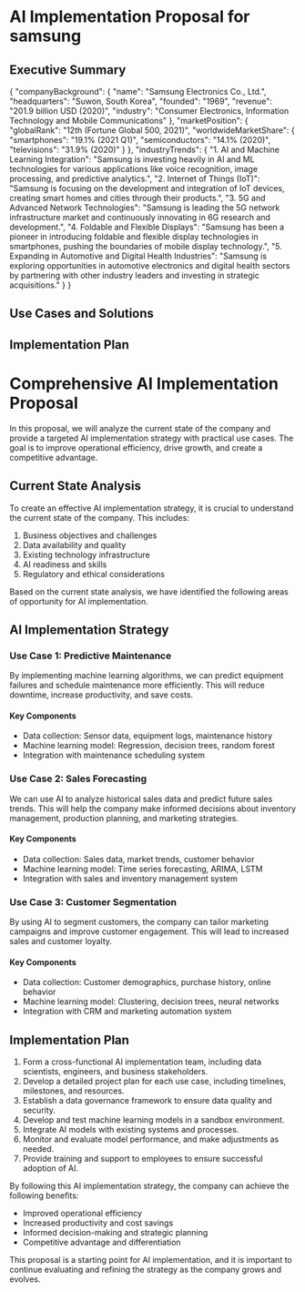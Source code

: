 # AI Implementation Proposal for samsung

## Executive Summary
{
  "companyBackground": {
    "name": "Samsung Electronics Co., Ltd.",
    "headquarters": "Suwon, South Korea",
    "founded": "1969",
    "revenue": "201.9 billion USD (2020)",
    "industry": "Consumer Electronics, Information Technology and Mobile Communications"
  },
  "marketPosition": {
    "globalRank": "12th (Fortune Global 500, 2021)",
    "worldwideMarketShare": {
      "smartphones": "19.1% (2021 Q1)",
      "semiconductors": "14.1% (2020)",
      "televisions": "31.9% (2020)"
    }
  },
  "industryTrends": {
    "1. AI and Machine Learning Integration": "Samsung is investing heavily in AI and ML technologies for various applications like voice recognition, image processing, and predictive analytics.",
    "2. Internet of Things (IoT)": "Samsung is focusing on the development and integration of IoT devices, creating smart homes and cities through their products.",
    "3. 5G and Advanced Network Technologies": "Samsung is leading the 5G network infrastructure market and continuously innovating in 6G research and development.",
    "4. Foldable and Flexible Displays": "Samsung has been a pioneer in introducing foldable and flexible display technologies in smartphones, pushing the boundaries of mobile display technology.",
    "5. Expanding in Automotive and Digital Health Industries": "Samsung is exploring opportunities in automotive electronics and digital health sectors by partnering with other industry leaders and investing in strategic acquisitions."
  }
}

## Use Cases and Solutions

## Implementation Plan
# Comprehensive AI Implementation Proposal

In this proposal, we will analyze the current state of the company and provide a targeted AI implementation strategy with practical use cases. The goal is to improve operational efficiency, drive growth, and create a competitive advantage.

## Current State Analysis

To create an effective AI implementation strategy, it is crucial to understand the current state of the company. This includes:

1. Business objectives and challenges
2. Data availability and quality
3. Existing technology infrastructure
4. AI readiness and skills
5. Regulatory and ethical considerations

Based on the current state analysis, we have identified the following areas of opportunity for AI implementation.

## AI Implementation Strategy

### Use Case 1: Predictive Maintenance

By implementing machine learning algorithms, we can predict equipment failures and schedule maintenance more efficiently. This will reduce downtime, increase productivity, and save costs.

#### Key Components

- Data collection: Sensor data, equipment logs, maintenance history
- Machine learning model: Regression, decision trees, random forest
- Integration with maintenance scheduling system

### Use Case 2: Sales Forecasting

We can use AI to analyze historical sales data and predict future sales trends. This will help the company make informed decisions about inventory management, production planning, and marketing strategies.

#### Key Components

- Data collection: Sales data, market trends, customer behavior
- Machine learning model: Time series forecasting, ARIMA, LSTM
- Integration with sales and inventory management system

### Use Case 3: Customer Segmentation

By using AI to segment customers, the company can tailor marketing campaigns and improve customer engagement. This will lead to increased sales and customer loyalty.

#### Key Components

- Data collection: Customer demographics, purchase history, online behavior
- Machine learning model: Clustering, decision trees, neural networks
- Integration with CRM and marketing automation system

## Implementation Plan

1. Form a cross-functional AI implementation team, including data scientists, engineers, and business stakeholders.
2. Develop a detailed project plan for each use case, including timelines, milestones, and resources.
3. Establish a data governance framework to ensure data quality and security.
4. Develop and test machine learning models in a sandbox environment.
5. Integrate AI models with existing systems and processes.
6. Monitor and evaluate model performance, and make adjustments as needed.
7. Provide training and support to employees to ensure successful adoption of AI.

By following this AI implementation strategy, the company can achieve the following benefits:

- Improved operational efficiency
- Increased productivity and cost savings
- Informed decision-making and strategic planning
- Competitive advantage and differentiation

This proposal is a starting point for AI implementation, and it is important to continue evaluating and refining the strategy as the company grows and evolves.